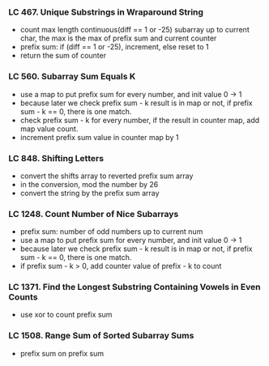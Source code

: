 ### LC 467. Unique Substrings in Wraparound String
* count max length continuous(diff == 1 or -25) subarray up to current char, the max is the max of prefix sum and current counter
* prefix sum: if (diff == 1 or -25), increment, else reset to 1
* return the sum of counter

### LC 560. Subarray Sum Equals K
* use a map to put prefix sum for every number, and init value 0 -> 1
* because later we check prefix sum - k result is in map or not, if prefix sum - k == 0, there is one match.
* check prefix sum - k for every number, if the result in counter map, add map value count.
* increment prefix sum value in counter map by 1

### LC 848. Shifting Letters
* convert the shifts array to reverted prefix sum array
* in the conversion, mod the number by 26
* convert the string by the prefix sum array
### LC 1248. Count Number of Nice Subarrays
* prefix sum: number of odd numbers up to current num
* use a map to put prefix sum for every number, and init value 0 -> 1
* because later we check prefix sum - k result is in map or not, if prefix sum - k == 0, there is one match.
* if prefix sum - k > 0, add counter value of prefix - k to count

### LC 1371. Find the Longest Substring Containing Vowels in Even Counts
* use xor to count prefix sum

### LC 1508. Range Sum of Sorted Subarray Sums
* prefix sum on prefix sum